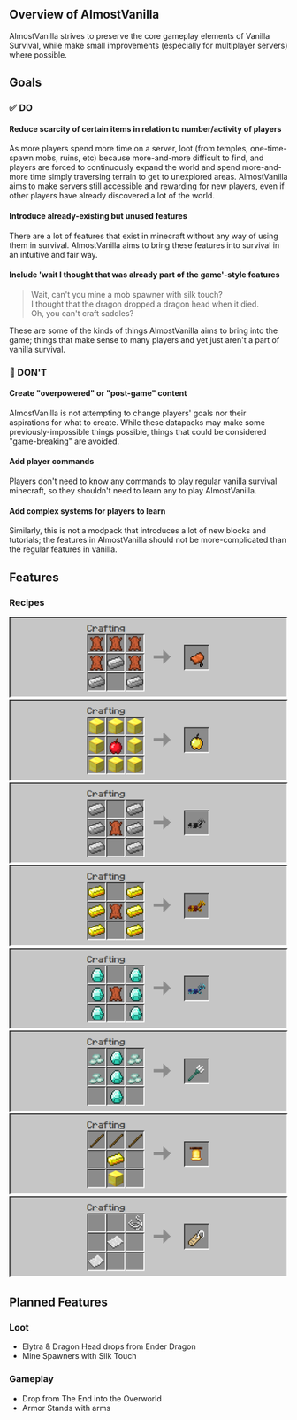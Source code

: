 ## Overview of **AlmostVanilla**
AlmostVanilla strives to preserve the core gameplay elements of Vanilla Survival, while make small improvements (especially for multiplayer servers) where possible.

## Goals
### ✅ DO
#### **Reduce scarcity of certain items in relation to number/activity of players**
As more players spend more time on a server, loot (from temples, one-time-spawn mobs, ruins, etc) because more-and-more difficult to find, and players are forced to continuously expand the world and spend more-and-more time simply traversing terrain to get to unexplored areas. AlmostVanilla aims to make servers still accessible and rewarding for new players, even if other players have already discovered a lot of the world.

#### **Introduce already-existing but unused features**
There are a lot of features that exist in minecraft without any way of using them in survival. AlmostVanilla aims to bring these features into survival in an intuitive and fair way.

#### **Include 'wait I thought that was already part of the game'-style features**
> Wait, can't you mine a mob spawner with silk touch?  
> I thought that the dragon dropped a dragon head when it died.  
> Oh, you can't craft saddles?  

These are some of the kinds of things AlmostVanilla aims to bring into the game; things that make sense to many players and yet just aren't a part of vanilla survival.


### 🚫 DON'T
#### **Create "overpowered" or "post-game" content**
AlmostVanilla is not attempting to change players' goals nor their aspirations for what to create. While these datapacks may make some previously-impossible things possible, things that could be considered "game-breaking" are avoided.

#### **Add player commands**
Players don't need to know any commands to play regular vanilla survival minecraft, so they shouldn't need to learn any to play AlmostVanilla.

#### **Add complex systems for players to learn**
Similarly, this is not a modpack that introduces a lot of new blocks and tutorials; the features in AlmostVanilla should not be more-complicated than the regular features in vanilla.

## Features
### Recipes
![Saddle](/images/crafting/saddle.png)  
![Enchanted Golden Apple](/images/crafting/enchanted_golden_apple.png)  
![Iron Horse Armor](/images/crafting/iron_horse_armor.png)  
![Golden Horse Armor](/images/crafting/golden_horse_armor.png)  
![Diamond Horse Armor](/images/crafting/diamond_horse_armor.png)  
![Trident](/images/crafting/trident.png)  
![Bell](/images/crafting/bell.png)  
![Name Tag](/images/crafting/name_tag.png)  

## Planned Features
### Loot
- Elytra & Dragon Head drops from Ender Dragon
- Mine Spawners with Silk Touch
### Gameplay
- Drop from The End into the Overworld
- Armor Stands with arms
